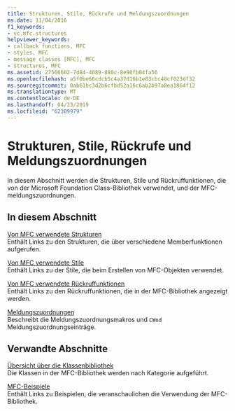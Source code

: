 ```yaml
---
title: Strukturen, Stile, Rückrufe und Meldungszuordnungen
ms.date: 11/04/2016
f1_keywords:
- vc.mfc.structures
helpviewer_keywords:
- callback functions, MFC
- styles, MFC
- message classes [MFC], MFC
- structures, MFC
ms.assetid: 27566602-7d84-4089-880c-8e90fb04fa56
ms.openlocfilehash: a5f0be66cdcb5c4a37d16b1e83cbc40cf023df32
ms.sourcegitcommit: 0ab61bc3d2b6cfbd52a16c6ab2b97a8ea1864f12
ms.translationtype: MT
ms.contentlocale: de-DE
ms.lasthandoff: 04/23/2019
ms.locfileid: "62309979"
---
```

# <a name="structures-styles-callbacks-and-message-maps"></a>Strukturen, Stile, Rückrufe und Meldungszuordnungen

In diesem Abschnitt werden die Strukturen, Stile und Rückruffunktionen, die von der Microsoft Foundation Class-Bibliothek verwendet, und der MFC-meldungszuordnungen.

## <a name="in-this-section"></a>In diesem Abschnitt

[Von MFC verwendete Strukturen](../../mfc/reference/structures-used-by-mfc.md)<br/>
Enthält Links zu den Strukturen, die über verschiedene Memberfunktionen aufgerufen.

[Von MFC verwendete Stile](../../mfc/reference/styles-used-by-mfc.md)<br/>
Enthält Links zu der Stile, die beim Erstellen von MFC-Objekten verwendet.

[Von MFC verwendete Rückruffunktionen](../../mfc/reference/callback-functions-used-by-mfc.md)<br/>
Enthält Links zu den Rückruffunktionen, die in der MFC-Bibliothek angezeigt werden.

[Meldungszuordnungen](../../mfc/reference/message-maps-mfc.md)<br/>
Beschreibt die Meldungszuordnungsmakros und `CWnd` Meldungszuordnungseinträge.

## <a name="related-sections"></a>Verwandte Abschnitte

[Übersicht über die Klassenbibliothek](../../mfc/class-library-overview.md)<br/>
Die Klassen in der MFC-Bibliothek werden nach Kategorie aufgeführt.

[MFC-Beispiele](../../overview/visual-cpp-samples.md)<br/>
Enthält Links zu Beispielen, die veranschaulichen die Verwendung der MFC-Bibliothek.
